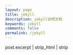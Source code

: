 ```yaml
---
layout: page
title: jekyll
description: jekyll说明文档
keywords: jekyll
comments: false
permalink: /jekyll
---
```

post.excerpt | strip_html | strip
